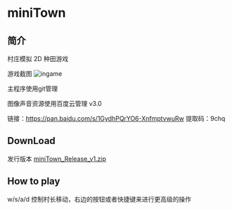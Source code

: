 # miniTown

## 简介

村庄模拟
2D 种田游戏

游戏截图
![ingame](https://github.com/NEU-IOT1701-Software-Engineering-Team/miniTown/assets/22091612/7c57f5af-90ec-4763-a287-02f12af34484)

 
主程序使用git管理  

图像声音资源使用百度云管理  v3.0

链接：https://pan.baidu.com/s/1GydhPQrYO6-XnfmptvwuRw 
提取码：9chq

## DownLoad
发行版本 [miniTown_Release_v1.zip](https://github.com/NEU-IOT1701-Software-Engineering-Team/miniTown/files/4599521/miniTown_Release_v1.zip)

## How to play
w/s/a/d 控制村长移动，右边的按钮或者快捷键来进行更高级的操作
